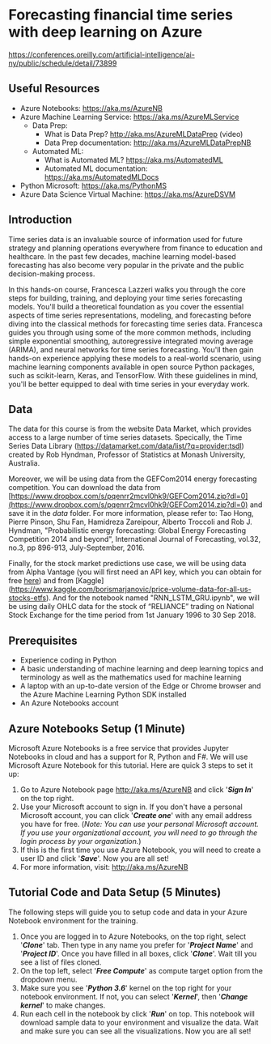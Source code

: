 # Forecasting financial time series with deep learning on Azure
https://conferences.oreilly.com/artificial-intelligence/ai-ny/public/schedule/detail/73899


## Useful Resources
* Azure Notebooks: https://aka.ms/AzureNB
* Azure Machine Learning Service: https://aka.ms/AzureMLService 
	* Data Prep:
		* What is Data Prep? http://aka.ms/AzureMLDataPrep (video)
		* Data Prep documentation: http://aka.ms/AzureMLDataPrepNB 
	* Automated ML:
		* What is Automated ML? https://aka.ms/AutomatedML 
		* Automated ML documentation: https://aka.ms/AutomatedMLDocs
* Python Microsoft: https://aka.ms/PythonMS 
* Azure Data Science Virtual Machine: https://aka.ms/AzureDSVM


## Introduction
Time series data is an invaluable source of information used for future strategy and planning operations everywhere from finance to education and healthcare. In the past few decades, machine learning model-based forecasting has also become very popular in the private and the public decision-making process.

In this hands-on course, Francesca Lazzeri walks you through the core steps for building, training, and deploying your time series forecasting models. You'll build a theoretical foundation as you cover the essential aspects of time series representations, modeling, and forecasting before diving into the classical methods for forecasting time series data. Francesca guides you through using some of the more common methods, including simple exponential smoothing, autoregressive integrated moving average (ARIMA), and neural networks for time series forecasting. You'll then gain hands-on experience applying these models to a real-world scenario, using machine learning components available in open source Python packages, such as scikit-learn, Keras, and TensorFlow. With these guidelines in mind, you'll be better equipped to deal with time series in your everyday work.


## Data
The data for this course is from the website Data Market, which provides access to a large number of time series datasets. Specically, the Time Series Data Library (https://datamarket.com/data/list/?q=provider:tsdl) created by Rob Hyndman, Professor of Statistics at Monash University, Australia.

Moreover, we will be using data from the GEFCom2014 energy forecasting competition. You can download the data from [https://www.dropbox.com/s/pqenrr2mcvl0hk9/GEFCom2014.zip?dl=0](https://www.dropbox.com/s/pqenrr2mcvl0hk9/GEFCom2014.zip?dl=0) and save it in the *data* folder. For more information, please refer to: Tao Hong, Pierre Pinson, Shu Fan, Hamidreza Zareipour, Alberto Troccoli and Rob J. Hyndman, "Probabilistic energy forecasting: Global Energy Forecasting Competition 2014 and beyond", International Journal of Forecasting, vol.32, no.3, pp 896-913, July-September, 2016.

Finally, for the stock market predictions use case, we will be using data from Alpha Vantage (you will first need an API key, which you can obtain for free [here](https://www.alphavantage.co/support/#api-key)) and from [Kaggle] (https://www.kaggle.com/borismarjanovic/price-volume-data-for-all-us-stocks-etfs). And for the notebook named "RNN_LSTM_GRU.ipynb", we will be using daily OHLC data for the stock of “RELIANCE” trading on National Stock Exchange for the time period from 1st January 1996 to 30 Sep 2018. 

## Prerequisites
- Experience coding in Python
- A basic understanding of machine learning and deep learning topics and terminology as well as the mathematics used for machine learning
- A laptop with an up-to-date version of the Edge or Chrome browser and the Azure Machine Learning Python SDK installed
- An Azure Notebooks account

## Azure Notebooks Setup (1 Minute)
Microsoft Azure Notebooks is a free service that provides Jupyter Notebooks in cloud and has a support for R, Python and F#. We will use Microsoft Azure Notebook for this tutorial. Here are quick 3 steps to set it up:

1. Go to Azure Notebook page http://aka.ms/AzureNB and click '***Sign In***' on the top right.
2. Use your Microsoft account to sign in. If you don't have a personal Microsoft account, you can click '***Create one***' with any email address you have for free. (*Note: You can use your personal Microsoft account. If you use your organizational account, you will need to go through the login process by your organization.*)
3. If this is the first time you use Azure Notebook, you will need to create a user ID and click '***Save***'. Now you are all set!
4. For more information, visit: http://aka.ms/AzureNB


## Tutorial Code and Data Setup (5 Minutes)
The following steps will guide you to setup code and data in your Azure Notebook environment for the training.

1. Once you are logged in to Azure Notebooks, on the top right, select '***Clone***' tab. Then type in any name you prefer for '***Project Name***' and '***Project ID***'. Once you have filled in all boxes, click '***Clone***'. Wait till you see a list of files cloned.
2. On the top left, select '***Free Compute***' as compute target option from the dropdown menu.
3. Make sure you see '***Python 3.6***' kernel on the top right for your notebook environment. If not, you can select '***Kernel***', then '***Change kernel***' to make changes.
4. Run each cell in the notebook by click '***Run***' on top. This notebook will download sample data to your environment and visualize the data. Wait and make sure you can see all the visualizations. Now you are all set!